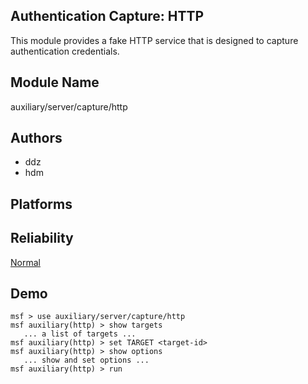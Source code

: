 ## Authentication Capture: HTTP

This module provides a fake HTTP service that is designed to 
capture authentication credentials.


## Module Name
auxiliary/server/capture/http

## Authors
* ddz
* hdm





## Platforms


## Reliability
[Normal](https://github.com/rapid7/metasploit-framework/wiki/Exploit-Ranking)

## Demo

```
msf > use auxiliary/server/capture/http
msf auxiliary(http) > show targets
   ... a list of targets ...
msf auxiliary(http) > set TARGET <target-id>
msf auxiliary(http) > show options
   ... show and set options ...
msf auxiliary(http) > run
```
    
    
